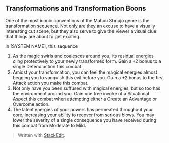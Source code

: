 ## Transformations and Transformation Boons

One of the most iconic conventions of the Mahou Shoujo genre is the transformation sequence. Not only are they an excuse to have a visually interesting cut scene, but they also serve to give the viewer a visual clue that things are about to get exciting.

In [SYSTEM NAME], this sequence 

1. As the magic swirls and coalesces around you, its residual energies cling protectively to your newly transformed form. Gain a +2 bonus to a single Defend action this combat. 
2. Amidst your transformation, you can feel the magical energies almost begging you to vanquish this evil before you. Gain a +2 bonus to the first Attack action you make this combat.
3. Not only have you been suffused with magical energies, but so too has the environment around you. Gain one free invoke of a Situational Aspect this combat when attempting either a Create an Advantage or Overcome action.
4. The latent energies of your powers has permeated throughout your core, increasing your ability to recover from serious blows. You may lower the severity of a single consequence you have received during this combat from Moderate to Mild. 


> Written with [StackEdit](https://stackedit.io/).
<!--stackedit_data:
eyJoaXN0b3J5IjpbMTYzNzU3MTA0Niw5NzI2NzY4MTIsMTAwNT
E3NzM1NiwtNTM2MjI4NzU1LC0xODY5OTg1NTgyLC01MzM5NTUy
MV19
-->